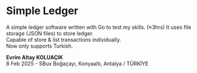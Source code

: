# Simple Ledger
A simple ledger software written with Go to test my skills. (≈3hrs) It uses file storage (JSON files) to store ledger.  
Capable of store & list transactions individually.  
Now only supports Turkish.

**Evrim Altay KOLUAÇIK**  
8 Feb 2025 - SBux Boğaçayı, Konyaaltı, Antalya / TÜRKİYE